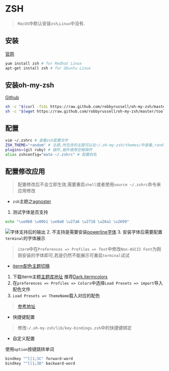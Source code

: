 # ZSH

> `MacOS`中默认安装`zsh`,`Linux`中没有.

## 安装

[官网](http://www.zsh.org/)

```sh
yum install zsh # for Redhat Linux
apt-get install zsh # for Ubuntu Linux
```

## 安装oh-my-zsh

[Github](https://github.com/robbyrussell/oh-my-zsh)

```sh
sh -c "$(curl -fsSL https://raw.github.com/robbyrussell/oh-my-zsh/master/tools/install.sh)" # use curl
sh -c "$(wget https://raw.github.com/robbyrussell/oh-my-zsh/master/tools/install.sh -O -)" # use wget
```

## 配置
```sh
vim ~/.zshrc # 查看zsh配置文件
ZSH_THEME="random" # 主题,所包含的主题可以在~/.oh-my-zsh/themes/中查看,random是随机主题
plugins=(git ruby) # 插件,插件使用空格隔开
alias zshconfig="mate ~/.zshrc" # 配置别名
```

## 配置修改应用

> 配置修改后不会立即生效,需要重启`shell`或者使用`source ~/.zshrc`命令来应用修改

* `zsh`主题之[agnoster](https://github.com/agnoster/agnoster-zsh-theme)
1. 测试字体是否支持
```sh
echo "\ue0b0 \u00b1 \ue0a0 \u27a6 \u2718 \u26a1 \u2699"
```
![字体支持后的输出](https://gist.githubusercontent.com/agnoster/3712874/raw/characters.png)
2. 不支持是需要安装[powerline字体](https://github.com/powerline/fonts)
3. 安装字体后需要配置`terminal`的字体展示
> `iterm`中在`Preferences => Profiles => Text`中修改`Non-ASCII Font`为刚刚安装的字体即可,若是仍然不能展示可重启`terminal`试试

* [iterm配色主题切换](https://gist.github.com/kevin-smets/8568070)
1. 下载iterm主题[主题库地址](http://iterm2colorschemes.com/) 推荐[Dark.itermcolors]( https://raw.githubusercontent.com/altercation/solarized/master/iterm2-colors-solarized/Solarized%20Dark.itermcolors)
2. 在`preferences => Profiles => Colors`中选择`Load Presets => import`导入配色文件
3. `Load Presets => ThemeName`载入对应的配色


> [参考地址](http://zhuanlan.zhihu.com/mactalk/19556676)

* 快捷键配置
> 修改`~/.oh-my-zsh/lib/key-bindings.zsh`中的快捷键绑定

* 自定义配置

使用`option`按键跳转单词
  ```sh
  bindkey "^[[1;3C" forward-word
  bindkey "^[[1;3D" backward-word
  ```
